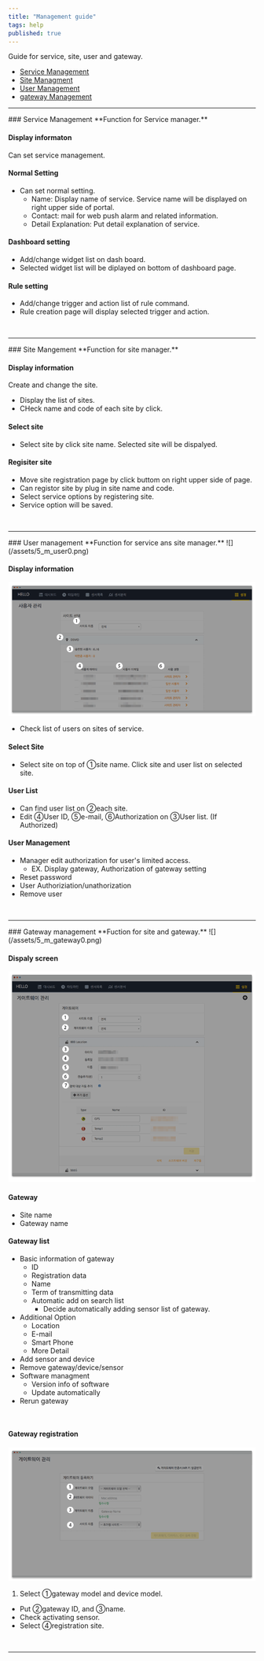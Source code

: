 ```yaml
---
title: "Management guide"
tags: help
published: true
---
```


Guide for service, site, user and gateway.  

* [Service Management](#id-service-management)
* [Site Managment](#id-site-management)
* [User Management](#id-user-management)
* [gateway Management](#id-gateway-management)

---
<div id='id-service-management'></div>
### Service Management
**Function for Service manager.**

#### Display informaton 
Can set service management.

#### Normal Setting
* Can set normal setting.
  - Name: Display name of service. Service name will be displayed on right upper side of portal. 
  - Contact: mail for web push alarm and related information. 
  - Detail Explanation: Put detail explanation of service.  

#### Dashboard setting
* Add/change widget list on dash board. 
* Selected widget list will be diplayed on bottom of dashboard page.  

#### Rule setting
* Add/change trigger and action list of rule command. 
* Rule creation page will display selected trigger and action.  
<br>

---
<div id='id-site-management'></div>
### Site Mangement
**Function for site manager.**

#### Display information 
Create and change the site.

* Display the list of sites.  
* CHeck name and code of each site by click.  

#### Select site
* Select site by click site name. Selected site will be dispalyed.  

#### Regisiter site  
* Move site registration page by click <i class="fa fa-plus-circle"></i> buttom on right upper side of page.  
* Can registor site by plug in site name and code.  
* Select service options by registering site.  
* Service option will be saved. 

<br>

---
<div id='id-user-management'></div>
### User management
**Function for service ans site manager.**
![](/assets/5_m_user0.png)

#### Display information
![](/assets/5_user_m.png)

* Check list of users on sites of service. 

#### Select Site
* Select site on top  of ①site name. Click site and user list on selected site.  

#### User List
* Can find user list on ②each site.
* Edit ④User ID, ⑤e-mail, ⑥Authorization on ③User list. (If Authorized)  

#### User Management
* Manager edit authorization for user's limited access.  
  -  EX. Display gateway, Authorization of gateway setting 
* Reset password
* User Authoriziation/unathorization 
* Remove user

<br>

---
<div id='id-gateway-management'></div>
### Gateway management
**Fuction for site and gateway.**
![](/assets/5_m_gateway0.png)

#### Dispaly screen
![](/assets/5_m_gateway.png)

#### Gateway
* Site name
* Gateway name

#### Gateway list
* Basic information of gateway 
  - ID
  - Registration data
  - Name
  - Term of transmitting data 
  - Automatic add on search list 
    - Decide automatically adding sensor list of gateway.  
* Additional Option
  - Location
  - E-mail
  - Smart Phone
  - More Detail
* Add sensor and device 
* Remove gateway/device/sensor 
* Software managment  
  - Version info of software
  - Update automatically
* Rerun gateway

<br>

#### Gateway registration 
![](/assets/5_m_gateway2.png)

1. Select ①gateway  model and device model.
* Put ②gateway ID, and ③name.
* Check activating sensor.
* Select ④registration site.

<br>

---


<!---
1. Service management
* Site management
* User management
* Gateway management 
* Tag Mangement
* Rule Management
-->
